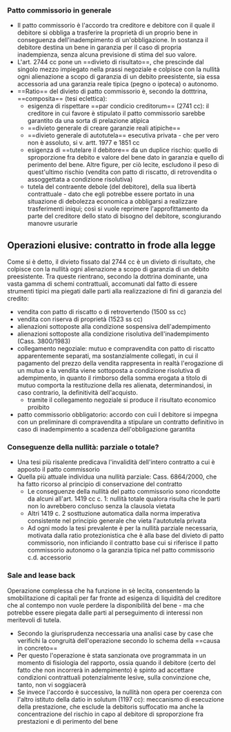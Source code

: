 ### Patto commissorio in generale
- Il patto commissorio è l'accordo tra creditore e debitore con il quale il debitore si obbliga a trasferire la proprietà di un proprio bene in conseguenza dell'inadempimento di un'obbligazione. In sostanza il debitore destina un bene in garanzia per il caso di propria inadempienza, senza alcuna previsione di stima del suo valore.
- L'art. 2744 cc pone un ==divieto di risultato==, che prescinde dal singolo mezzo impiegato nella prassi negoziale e colpisce con la nullità ogni alienazione a scopo di garanzia di un debito preesistente, sia essa accessoria ad una garanzia reale tipica (pegno o ipoteca) o autonomo.
- ==Ratio== del divieto di patto commissorio è, secondo la dotttrina, ==composita== (tesi eclettica): 
	- esigenza di rispettare ==par condicio creditorum== (2741 cc): il creditore in cui favore è stipulato il patto commissorio sarebbe garantito da una sorta di prelazione atipica
	- ==divieto generale di creare garanzie reali atipiche==
	- ==divieto generale di autotutela== esecutiva privata - che per vero non è assoluto, si v. artt. 1977 e 1851 cc
	- esigenza di ==tutelare il debitore== da un duplice rischio: quello di sproporzione fra debito e valore del bene dato in garanzia e quello di perimento del bene. Altre figure, per ciò lecite, escludono il peso di quest'ultimo rischio (vendita con patto di riscatto, di retrovendita o assoggettata a condizione risolutiva)
	- tutela del contraente debole (del debitore), della sua libertà contrattuale - dato che egli potrebbe essere portato in una situazione di debolezza economica a obbligarsi a realizzare trasferimenti iniqui; così si vuole reprimere l'approfittamento da parte del creditore dello stato di bisogno del debitore, scongiurando manovre usurarie

## Operazioni elusive: contratto in frode alla legge
Come si è detto, il divieto fissato dal 2744 cc è un divieto di risultato, che colpisce con la nullità ogni alienazione a scopo di garanzia di un debito preesistente.
Tra queste rientrano, secondo la dottrina dominante, una vasta gamma di schemi contrattuali, accomunati dal fatto di essere strumenti tipici ma piegati dalle parti alla realizzazione di fini di garanzia del credito:
- vendita con patto di riscatto o di retrovertendo (1500 ss cc)
- vendita con riserva di proprietà (1523 ss cc)
- alienazioni sottoposte alla condizione sospensiva dell'adempimento
- alienazioni sottoposte alla condizione risolutiva dell'inadempimento (Cass. 3800/1983)
- collegamento negoziale: mutuo e compravendita con patto di riscatto apparentemente separati, ma sostanzialmente collegati, in cui il pagamento del prezzo della vendita rappresenta in realtà l'erogazione di un mutuo e la vendita viene sottoposta a condizione risolutiva di adempimento, in quanto il rimborso della somma erogata  a titolo di mutuo comporta la restituzione della res alienata, determinandosi, in caso contrario, la definitività dell'acquisto.
	- tramite il collegamento negoziale si produce il risultato economico proibito
- patto commissorio obbligatorio: accordo con cuii l debitore si impegna con un preliminare di compravendita a stipulare un contratto definitivo in caso di inadempimento a scadenza dell'obbligazione garantita

### Conseguenze della nullità: parziale o totale?
- Una tesi più risalente predicava l'invalidità dell'intero contratto a cui è apposto il patto commissorio
- Quella più attuale individua una nullità parziale: Cass. 6864/2000, che ha fatto ricorso al principio di conservazione del contratto
	- Le conseguenze della nullità del patto commissorio sono ricondotte da alcuni all'art. 1419 cc c. 1: nullità totale qualora risulta che le parti non lo avrebbero concluso senza la clausola vietata
	- Altri 1419 c. 2 sosttuzione automatica dalla norma imperativa consistente nel principio generale che vieta l'autotutela privata
	- Ad ogni modo la tesi prevalente è per la nullità parziale necessaria, motivata dalla ratio protezionistica che è alla base del divieto di patto commissorio, non inficiando il contratto base cui si riferisce il patto commissorio autonomo o la garanzia tipica nel patto commissorio c.d. accessorio

### Sale and lease back
Operazione complessa che ha funzione in sè lecita, consentendo la smobilitazione di capitali per far fronte ad esigenza di liquidità del creditore che al contempo non vuole perdere la disponibilità del bene - ma che potrebbe essere piegata dalle parti al perseguimento di interessi non meritevoli di tutela. 
- Secondo la giurisprudenza neccessaria una analisi case by case che verifichi la congruità dell'operazione secondo lo schema della ==causa in concreto==
- Per questo l'operazione è stata sanzionata ove programmata in un momento di fisiologia del rapporto, ossia quando il debitore (certo del fatto che non incorrerà in adempimento) è spinto ad accettare condizioni contrattuali potenzialmente lesive, sulla convinzione che, tanto, non vi soggiacerà
- Se invece l'accordo è successivo, la nullità non opera per coerenza con l'altro istituto della datio in solutum (1197 cc): meccanismo di esecuzione della prestazione, che esclude la debitoris suffocatio ma anche la concentrazione del rischio in capo al debitore di sproporzione fra prestazioni e di perimento del bene